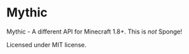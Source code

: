 Mythic
======

Mythic - A different API for Minecraft 1.8+.
This is _not_ Sponge!

Licensed under MIT license.